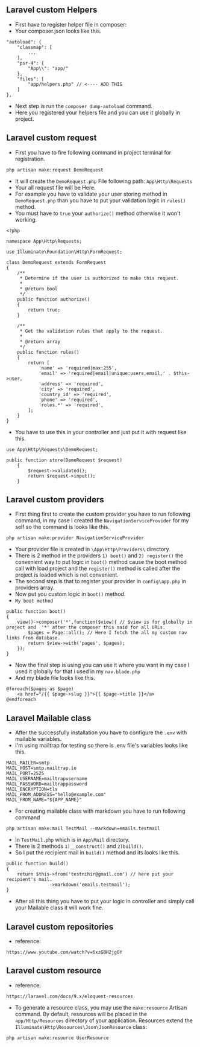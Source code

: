 ## Laravel custom Helpers
- First have to register helper file in composer:
- Your composer.json looks like this.

```
"autoload": {
    "classmap": [
        ...
    ],
    "psr-4": {
        "App\\": "app/"
    },
    "files": [
        "app/helpers.php" // <---- ADD THIS
    ]
},
```

- Next step is run the ```composer dump-autoload``` command.
- Here you registered your helpers file and you can use it globally in project.

## Laravel custom request
- First you have to fire following command in project terminal for registration.

```
php artisan make:request DemoRequest
```

- It will create the ```DemoRequest.php``` File following path: ```App\Http\Requests```
- Your all request file will be Here.
- For example you have to validate your user storing method in ```DemoRequest.php``` than you have to put your validation logic in ```rules()``` method.
- You must have to ```true``` your ```authorize()``` method otherwise it won't working.
```
<?php

namespace App\Http\Requests;

use Illuminate\Foundation\Http\FormRequest;

class DemoRequest extends FormRequest
{
    /**
     * Determine if the user is authorized to make this request.
     *
     * @return bool
     */
    public function authorize()
    {
        return true;
    }

    /**
     * Get the validation rules that apply to the request.
     *
     * @return array
     */
    public function rules()
    {
        return [
            'name' => 'required|max:255',
            'email' => 'required|email|unique:users,email,' . $this->user,
            'address' => 'required',
            'city' => 'required',
            'country_id' => 'required',
            'phone' => 'required',
            'roles.*' => 'required',
        ];
    }
}

```

- You have to use this in your controller and just put it with request like this.

```
use App\Http\Requests\DemoRequest;

public function store(DemoRequest $request)
    {
        $request->validated();
        return $request->input();
    }
```

## Laravel custom providers

- First thing first to create the custom provider you have to run following command, in my case I created the ```NavigationServiceProvider``` for my self so the command is looks like this.

```
php artisan make:provider NavigationServiceProvider
```

- Your provider file is created in ```\App\Http\Providers\``` directory.
- There is 2 method in the providers ```1) boot()``` and ```2) register()``` the convenient way to put logic in ```boot()``` method cause the boot method call with load project and the ```register()``` method is called after the project is loaded which is not convenient.
- The second step is that to register your provider in ```config\app.php``` in providers array.
- Now put you custom logic in ```boot()``` method.
- ```My boot method```

```
public function boot()
{
    view()->composer('*',function($view){ // $view is for globally in project and  '*' after the composer this said for all URLs.
        $pages = Page::all(); // Here I fetch the all my custom nav links from database.
        return $view->with('pages', $pages);
    });
}
```
- Now the final step is using you can use it where you want in my case I used it globally for that i used in my ```nav.blade.php```
- And my blade file looks like this.
```
@foreach($pages as $page)
    <a href="/{{ $page->slug }}">{{ $page->title }}</a>
@endforeach
```

## Laravel Mailable class
- After the successfully installation you have to configure the ```.env``` with mailable variables.
- I'm using mailtrap for testing so there is .env file's variables looks like this.

```
MAIL_MAILER=smtp
MAIL_HOST=smtp.mailtrap.io
MAIL_PORT=2525
MAIL_USERNAME=mailtrapusername
MAIL_PASSWORD=mailtrappassword
MAIL_ENCRYPTION=tls
MAIL_FROM_ADDRESS="hello@example.com"
MAIL_FROM_NAME="${APP_NAME}"
```
- For creating mailable class with markdown you have to run following command

```
php artisan make:mail TestMail --markdown=emails.testmail
```
- In ```TestMail.php``` which is in ```App\Mail``` directory.
- There is 2 methods ```1)__construct()``` and ```2)build()```.
- So I put the recipient mail in ```build()``` method and its looks like this.

```
public function build()
{
    return $this->from('testnihir@gmail.com') // here put your recipient's mail.
                ->markdown('emails.testmail');
}
```
- After all this thing you have to put your logic in controller and simply call your Mailable class it will work fine.

## Laravel custom repositories

- reference: 

```
https://www.youtube.com/watch?v=6xzGBH2jgOY
```

## Laravel custom resource
- reference:
```
https://laravel.com/docs/9.x/eloquent-resources
```
- To generate a resource class, you may use the ```make:resource``` Artisan command. By default, resources will be placed in the ```app/Http/Resources``` directory of your application. Resources extend the ```Illuminate\Http\Resources\Json\JsonResource``` class:

```
php artisan make:resource UserResource
```
     
